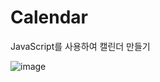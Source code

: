 # Calendar
JavaScript를 사용하여 캘린더 만들기

![image](https://github.com/leeyongha2006/Calendar/assets/126844590/f57917cb-62e2-4111-9866-0dfac8f06106)

